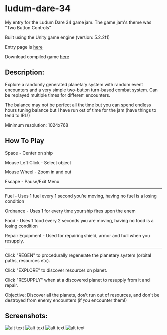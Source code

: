 # ludum-dare-34
My entry for the Ludum Dare 34 game jam. The game jam's theme was "Two Button Controls"

Built using the Unity game engine (version: 5.2.2f1)

Entry page is [here](http://ludumdare.com/compo/ludum-dare-34/?action=preview&uid=29419)

Download compiled game [here](https://hobblygobbly.itch.io/last-ditch-voyage-ludum-dare-34-jam-game)

## Description:

Explore a randomly generated planetary system with random event encounters and a very simple two-button turn-based combat system. Can be replayed multiple times for different encounters. 

The balance may not be perfect all the time but you can spend endless hours tuning balance but I have run out of time for the jam (have things to tend to IRL!) 

Minimum resolution: 1024x768 

## How To Play

Space - Center on ship 

Mouse Left Click - Select object 

Mouse Wheel - Zoom in and out 

Escape - Pause/Exit Menu 

---

Fuel - Uses 1 fuel every 1 second you're moving, having no fuel is a losing condition 

Ordnance - Uses 1 for every time your ship fires upon the enem 

Food - Uses 1 food every 2 seconds you are moving, having no food is a losing condition 

Repair Equipment - Used for repairing shield, armor and hull when you resupply. 

---

Click "REGEN" to procedurally regenerate the planetary system (orbital paths, resources etc).

Click "EXPLORE" to discover resources on planet. 

Click "RESUPPLY" when at a discovered planet to resupply from it and repair. 


Objective: Discover all the planets, don't run out of resources, and don't be destroyed from enemy encounters (if you encounter them!) 

## Screenshots:

![alt text](https://i.imgur.com/t9FppM7.png)
![alt text](https://i.imgur.com/TgaApwk.png)
![alt text](https://i.imgur.com/5K1j1GV.png)
![alt text](https://i.imgur.com/FpmxacY.png)

